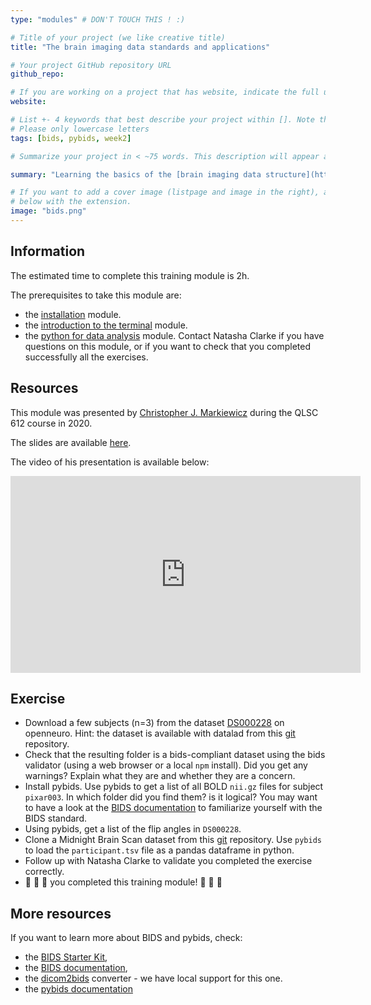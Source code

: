 ```yaml
---
type: "modules" # DON'T TOUCH THIS ! :)

# Title of your project (we like creative title)
title: "The brain imaging data standards and applications"

# Your project GitHub repository URL
github_repo:

# If you are working on a project that has website, indicate the full url including "https://" below or leave it empty.
website:

# List +- 4 keywords that best describe your project within []. Note that the project summary also involves a number of key words. Those are listed on top of the [github repository](https://github.com/PSY6983-2021/project_template), click `manage topics`.
# Please only lowercase letters
tags: [bids, pybids, week2]

# Summarize your project in < ~75 words. This description will appear at the top of your page and on the list page with other projects..

summary: "Learning the basics of the [brain imaging data structure](https://bids.neuroimaging.io/), the [pybids](https://bids-standard.github.io/pybids/user_guide.html) interface to interact with a BIDS-compliant dataset as well as the [BIDS apps](https://bids-apps.neuroimaging.io/apps/) - a collection of software designed to operate on BIDS datasets."

# If you want to add a cover image (listpage and image in the right), add it to your directory and indicate the name
# below with the extension.
image: "bids.png"
---
```

<!-- This is an html comment and this won't appear in the rendered page. You are now editing the "content" area, the core of your description. Everything that you can do in markdown is allowed below. We added a couple of comments to guide your through documenting your progress. -->

## Information

The estimated time to complete this training module is 2h.

The prerequisites to take this module are:
 * the [installation](/modules/installation) module.
 * the [introduction to the terminal](/modules/terminal) module.
 * the [python for data analysis](/modules/python_data_analysis) module.
Contact Natasha Clarke if you have questions on this module, or if you want to check that you completed successfully all the exercises.

## Resources
This module was presented by [Christopher J. Markiewicz](https://effigies.github.io/) during the QLSC 612 course in 2020.

The slides are available [here](https://effigies.github.io/bids-ecosystem).

The video of his presentation is available below:
<iframe width="560" height="315" src="https://www.youtube.com/embed/ceB3Nne-MDo" title="YouTube video player" frameborder="0" allow="accelerometer; autoplay; clipboard-write; encrypted-media; gyroscope; picture-in-picture" allowfullscreen></iframe>

## Exercise
 * Download a few subjects (n=3) from the dataset [DS000228](https://openneuro.org/datasets/ds000228/versions/1.1.0) on openneuro. Hint: the dataset is available with datalad from this [git](https://github.com/OpenNeuroDatasets/ds000228) repository.
 * Check that the resulting folder is a bids-compliant dataset using the bids validator (using a web browser or a local `npm` install). Did you get any warnings? Explain what they are and whether they are a concern.
 * Install pybids. Use pybids to get a list of all BOLD `nii.gz` files for subject `pixar003`. In which folder did you find them? is it logical? You may want to have a look at the [BIDS documentation](https://bids.neuroimaging.io/) to familiarize yourself with the BIDS standard.
 * Using pybids, get a list of the flip angles in `DS000228`.
 * Clone a Midnight Brain Scan dataset from this [git](https://github.com/OpenNeuroDatasets/ds000224) repository. Use `pybids` to load the `participant.tsv` file as a pandas dataframe in python.
 * Follow up with Natasha Clarke to validate you completed the exercise correctly.
 * :tada: :tada: :tada: you completed this training module! :tada: :tada: :tada:

## More resources

If you want to learn more about BIDS and pybids, check:
 * the [BIDS Starter Kit](https://bids-standard.github.io/bids-starter-kit/index.html#),
 * the [BIDS documentation](https://bids.neuroimaging.io/),
 * the [dicom2bids](https://unfmontreal.github.io/Dcm2Bids/) converter - we have local support for this one.
 * the [pybids documentation](https://bids-standard.github.io/pybids/user_guide.html)
